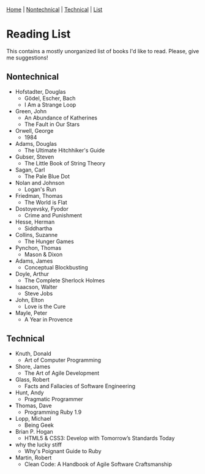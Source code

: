 [Home](https://github.com/bamos/reading-list/blob/master/README.md) | 
[Nontechnical](http://github.com/bamos/reading-list/blob/master/notes-nontechnical.md) | 
[Technical](http://github.com/bamos/reading-list/blob/master/notes-technical.md) | 
[List](http://github.com/bamos/reading-list/blob/master/reading-list.md)

# Reading List

This contains a mostly unorganized list of books I'd like to read.
Please, give me suggestions!

## Nontechnical
+ Hofstadter, Douglas
  + Gödel, Escher, Bach
  + I Am a Strange Loop
+ Green, John
  + An Abundance of Katherines
  + The Fault in Our Stars
+ Orwell, George
  + 1984
+ Adams, Douglas
  + The Ultimate Hitchhiker's Guide
+ Gubser, Steven
  + The Little Book of String Theory
+ Sagan, Carl
  + The Pale Blue Dot
+ Nolan and Johnson
  + Logan's Run
+ Friedman, Thomas
  + The World is Flat
+ Dostoyevsky, Fyodor
  + Crime and Punishment
+ Hesse, Herman
  + Siddhartha
+ Collins, Suzanne
  + The Hunger Games
+ Pynchon, Thomas
  + Mason & Dixon
+ Adams, James
  + Conceptual Blockbusting
+ Doyle, Arthur
  + The Complete Sherlock Holmes
+ Isaacson, Walter
  + Steve Jobs
+ John, Elton
  + Love is the Cure
+ Mayle, Peter
  + A Year in Provence

## Technical
+ Knuth, Donald
  + Art of Computer Programming
+ Shore, James
  + The Art of Agile Development
+ Glass, Robert
  + Facts and Fallacies of Software Engineering
+ Hunt, Andy
  + Pragmatic Programmer
+ Thomas, Dave
  + Programming Ruby 1.9
+ Lopp, Michael
  + Being Geek
+ Brian P. Hogan
  + HTML5 & CSS3: Develop with Tomorrow’s Standards Today
+ why the lucky stiff
  + Why's Poignant Guide to Ruby
+ Martin, Robert
  + Clean Code: A Handbook of Agile Software Craftsmanship
